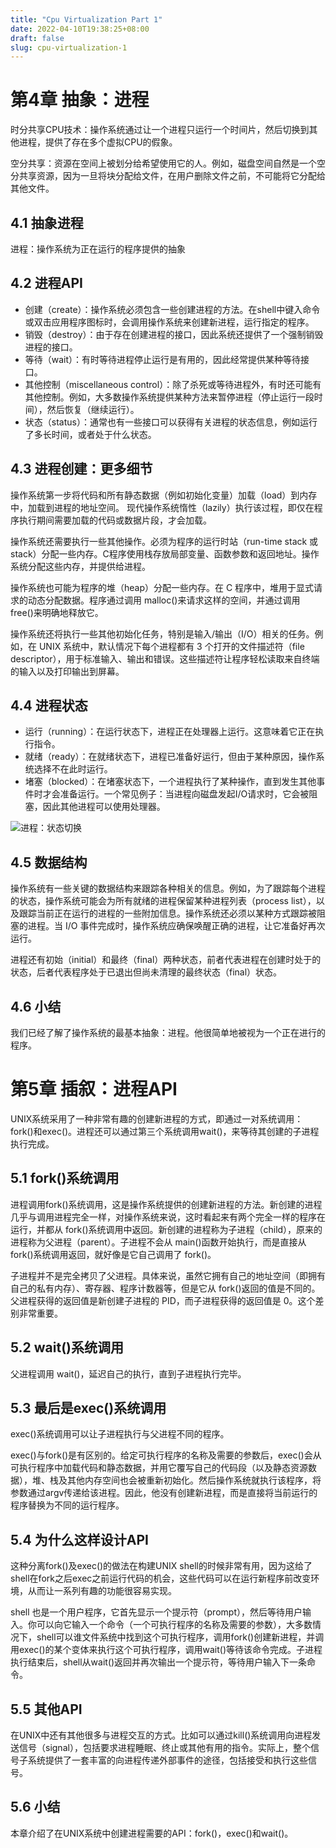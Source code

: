 ```yaml
---
title: "Cpu Virtualization Part 1"
date: 2022-04-10T19:38:25+08:00
draft: false
slug: cpu-virtualization-1
---
```


# 第4章 抽象：进程

时分共享CPU技术：操作系统通过让一个进程只运行一个时间片，然后切换到其他进程，提供了存在多个虚拟CPU的假象。

空分共享：资源在空间上被划分给希望使用它的人。例如，磁盘空间自然是一个空分共享资源，因为一旦将块分配给文件，在用户删除文件之前，不可能将它分配给其他文件。

## 4.1 抽象进程

进程：操作系统为正在运行的程序提供的抽象

## 4.2 进程API

- 创建（create）：操作系统必须包含一些创建进程的方法。在shell中键入命令或双击应用程序图标时，会调用操作系统来创建新进程，运行指定的程序。
- 销毁（destroy）：由于存在创建进程的接口，因此系统还提供了一个强制销毁进程的接口。
- 等待（wait）：有时等待进程停止运行是有用的，因此经常提供某种等待接口。
- 其他控制（miscellaneous control）：除了杀死或等待进程外，有时还可能有其他控制。例如，大多数操作系统提供某种方法来暂停进程（停止运行一段时间），然后恢复（继续运行）。
- 状态（status）：通常也有一些接口可以获得有关进程的状态信息，例如运行了多长时间，或者处于什么状态。

## 4.3 进程创建：更多细节

操作系统第一步将代码和所有静态数据（例如初始化变量）加载（load）到内存中，加载到进程的地址空间。 现代操作系统惰性（lazily）执行该过程，即仅在程序执行期间需要加载的代码或数据片段，才会加载。

操作系统还需要执行一些其他操作。必须为程序的运行时站（run-time stack 或 stack）分配一些内存。C程序使用栈存放局部变量、函数参数和返回地址。操作系统分配这些内存，并提供给进程。

操作系统也可能为程序的堆（heap）分配一些内存。在 C 程序中，堆用于显式请求的动态分配数据。程序通过调用 malloc()来请求这样的空间，并通过调用 free()来明确地释放它。

操作系统还将执行一些其他初始化任务，特别是输入/输出（I/O）相关的任务。例如，在 UNIX 系统中，默认情况下每个进程都有 3 个打开的文件描述符（file descriptor），用于标准输入、输出和错误。这些描述符让程序轻松读取来自终端的输入以及打印输出到屏幕。

## 4.4 进程状态

- 运行（running）：在运行状态下，进程正在处理器上运行。这意味着它正在执行指令。
- 就绪（ready）：在就绪状态下，进程已准备好运行，但由于某种原因，操作系统选择不在此时运行。
- 堵塞（blocked）：在堵塞状态下，一个进程执行了某种操作，直到发生其他事件时才会准备运行。一个常见例子：当进程向磁盘发起I/O请求时，它会被阻塞，因此其他进程可以使用处理器。

![进程：状态切换](https://img.nobody404.xyz/img/%E8%BF%9B%E7%A8%8B%E8%BD%AC%E6%8D%A2.webp)

## 4.5 数据结构

操作系统有一些关键的数据结构来跟踪各种相关的信息。例如，为了跟踪每个进程的状态，操作系统可能会为所有就绪的进程保留某种进程列表（process list），以及跟踪当前正在运行的进程的一些附加信息。操作系统还必须以某种方式跟踪被阻塞的进程。当 I/O 事件完成时，操作系统应确保唤醒正确的进程，让它准备好再次运行。

进程还有初始（initial）和最终（final）两种状态，前者代表进程在创建时处于的状态，后者代表程序处于已退出但尚未清理的最终状态（final）状态。

## 4.6 小结

我们已经了解了操作系统的最基本抽象：进程。他很简单地被视为一个正在进行的程序。

# 第5章 插叙：进程API

UNIX系统采用了一种非常有趣的创建新进程的方式，即通过一对系统调用：fork()和exec()。进程还可以通过第三个系统调用wait()，来等待其创建的子进程执行完成。

## 5.1 fork()系统调用

进程调用fork()系统调用，这是操作系统提供的创建新进程的方法。新创建的进程几乎与调用进程完全一样，对操作系统来说，这时看起来有两个完全一样的程序在运行，并都从 fork()系统调用中返回。新创建的进程称为子进程（child），原来的进程称为父进程（parent）。子进程不会从 main()函数开始执行，而是直接从 fork()系统调用返回，就好像是它自己调用了 fork()。

子进程并不是完全拷贝了父进程。具体来说，虽然它拥有自己的地址空间（即拥有自己的私有内存）、寄存器、程序计数器等，但是它从 fork()返回的值是不同的。父进程获得的返回值是新创建子进程的 PID，而子进程获得的返回值是 0。这个差别非常重要。

## 5.2 wait()系统调用

父进程调用 wait()，延迟自己的执行，直到子进程执行完毕。

## 5.3 最后是exec()系统调用

exec()系统调用可以让子进程执行与父进程不同的程序。

exec()与fork()是有区别的。给定可执行程序的名称及需要的参数后，exec()会从可执行程序中加载代码和静态数据，并用它覆写自己的代码段（以及静态资源数据），堆、栈及其他内存空间也会被重新初始化。然后操作系统就执行该程序，将参数通过argv传递给该进程。因此，他没有创建新进程，而是直接将当前运行的程序替换为不同的运行程序。

## 5.4 为什么这样设计API

这种分离fork()及exec()的做法在构建UNIX shell的时候非常有用，因为这给了shell在fork之后exec之前运行代码的机会，这些代码可以在运行新程序前改变环境，从而让一系列有趣的功能很容易实现。

shell 也是一个用户程序，它首先显示一个提示符（prompt），然后等待用户输入。你可以向它输入一个命令（一个可执行程序的名称及需要的参数），大多数情况下，shell可以谁文件系统中找到这个可执行程序，调用fork()创建新进程，并调用exec()的某个变体来执行这个可执行程序，调用wait()等待该命令完成。子进程执行结束后，shell从wait()返回并再次输出一个提示符，等待用户输入下一条命令。

## 5.5 其他API

在UNIX中还有其他很多与进程交互的方式。比如可以通过kill()系统调用向进程发送信号（signal），包括要求进程睡眠、终止或其他有用的指令。实际上，整个信号子系统提供了一套丰富的向进程传递外部事件的途径，包括接受和执行这些信号。

## 5.6 小结

本章介绍了在UNIX系统中创建进程需要的API：fork()，exec()和wait()。